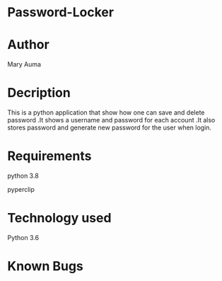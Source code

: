 # Password-Locker
# Author
Mary Auma 

# Decription
This is a python application that show how one can save and delete password .It shows a username and password for each account .It also stores password and generate new password for the user when login.
# Requirements
python 3.8

pyperclip
# Technology used 
Python 3.6

# Known Bugs



